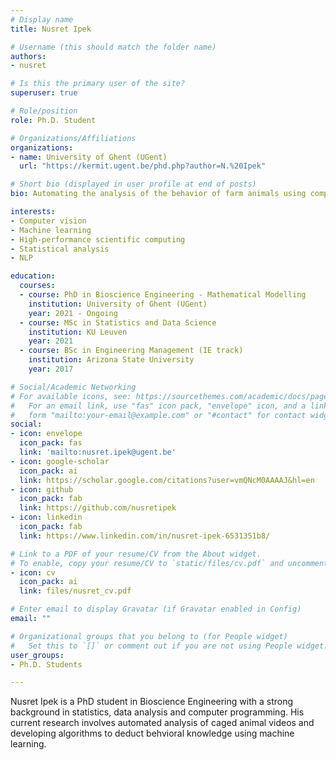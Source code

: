 ```yaml
---
# Display name
title: Nusret Ipek

# Username (this should match the folder name)
authors:
- nusret

# Is this the primary user of the site?
superuser: true

# Role/position
role: Ph.D. Student

# Organizations/Affiliations
organizations:
- name: University of Ghent (UGent)
  url: "https://kermit.ugent.be/phd.php?author=N.%20Ipek"

# Short bio (displayed in user profile at end of posts)
bio: Automating the analysis of the behavior of farm animals using computer vision

interests:
- Computer vision
- Machine learning
- High-performance scientific computing
- Statistical analysis
- NLP

education:
  courses:
  - course: PhD in Bioscience Engineering - Mathematical Modelling
    institution: University of Ghent (UGent)
    year: 2021 - Ongoing
  - course: MSc in Statistics and Data Science
    institution: KU Leuven
    year: 2021
  - course: BSc in Engineering Management (IE track)
    institution: Arizona State University
    year: 2017

# Social/Academic Networking
# For available icons, see: https://sourcethemes.com/academic/docs/page-builder/#icons
#   For an email link, use "fas" icon pack, "envelope" icon, and a link in the
#   form "mailto:your-email@example.com" or "#contact" for contact widget.
social:
- icon: envelope
  icon_pack: fas
  link: 'mailto:nusret.ipek@ugent.be'
- icon: google-scholar
  icon_pack: ai
  link: https://scholar.google.com/citations?user=vmQNcM0AAAAJ&hl=en
- icon: github
  icon_pack: fab
  link: https://github.com/nusretipek
- icon: linkedin
  icon_pack: fab
  link: https://www.linkedin.com/in/nusret-ipek-6531351b8/

# Link to a PDF of your resume/CV from the About widget.
# To enable, copy your resume/CV to `static/files/cv.pdf` and uncomment the lines below.
- icon: cv
  icon_pack: ai
  link: files/nusret_cv.pdf

# Enter email to display Gravatar (if Gravatar enabled in Config)
email: ""

# Organizational groups that you belong to (for People widget)
#   Set this to `[]` or comment out if you are not using People widget.
user_groups:
- Ph.D. Students

---
```


Nusret Ipek is a PhD student in Bioscience Engineering with a strong background in statistics, data analysis and computer programming. His current research involves automated analysis of caged animal videos and developing algorithms to deduct behvioral knowledge using machine learning. 